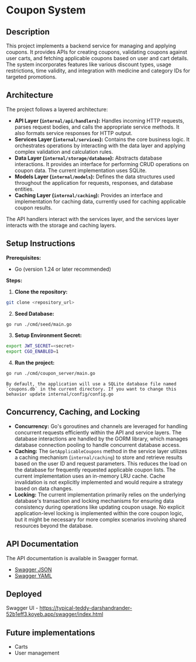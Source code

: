 # Coupon System

## Description

This project implements a backend service for managing and applying coupons. It provides APIs for creating coupons, validating coupons against user carts, and fetching applicable coupons based on user and cart details. The system incorporates features like various discount types, usage restrictions, time validity, and integration with medicine and category IDs for targeted promotions.

## Architecture

The project follows a layered architecture:

- **API Layer (`internal/api/handlers`):** Handles incoming HTTP requests, parses request bodies, and calls the appropriate service methods. It also formats service responses for HTTP output.
- **Services Layer (`internal/services`):** Contains the core business logic. It orchestrates operations by interacting with the data layer and applying complex validation and calculation rules.
- **Data Layer (`internal/storage/database`):** Abstracts database interactions. It provides an interface for performing CRUD operations on coupon data. The current implementation uses SQLite.
- **Models Layer (`internal/models`):** Defines the data structures used throughout the application for requests, responses, and database entities.
- **Caching Layer (`internal/caching`):** Provides an interface and implementation for caching data, currently used for caching applicable coupon results.

The API handlers interact with the services layer, and the services layer interacts with the storage and caching layers.

## Setup Instructions

**Prerequisites:**

- Go (version 1.24 or later recommended)

**Steps:**

1.  **Clone the repository:**
    
```bash
git clone <repository_url>
```

2. **Seed Database:**

```bash
go run ./cmd/seed/main.go
```

3. **Setup Environment Secret:**

```bash
export JWT_SECRET=<secret>
export CGO_ENABLED=1
```

4. **Run the project:**
    
```bash
go run ./cmd/coupon_server/main.go
```

    By default, the application will use a SQLite database file named `coupons.db` in the current directory. If you want to change this behavior update internal/config/config.go

## Concurrency, Caching, and Locking

- **Concurrency:** Go's goroutines and channels are leveraged for handling concurrent requests efficiently within the API and service layers. The database interactions are handled by the GORM library, which manages database connection pooling to handle concurrent database access.
- **Caching:** The `GetApplicableCoupons` method in the service layer utilizes a caching mechanism (`internal/caching`) to store and retrieve results based on the user ID and request parameters. This reduces the load on the database for frequently requested applicable coupon lists. The current implementation uses an in-memory LRU cache. Cache invalidation is not explicitly implemented and would require a strategy based on data changes.
- **Locking:** The current implementation primarily relies on the underlying database's transaction and locking mechanisms for ensuring data consistency during operations like updating coupon usage. No explicit application-level locking is implemented within the core coupon logic, but it might be necessary for more complex scenarios involving shared resources beyond the database.

## API Documentation

The API documentation is available in Swagger format.

- [Swagger JSON](docs/swagger.json)
- [Swagger YAML](docs/swagger.yaml)

## Deployed

Swagger UI - https://typical-teddy-darshandrander-52b1eff3.koyeb.app/swagger/index.html

## Future implementations

- Carts
- User management